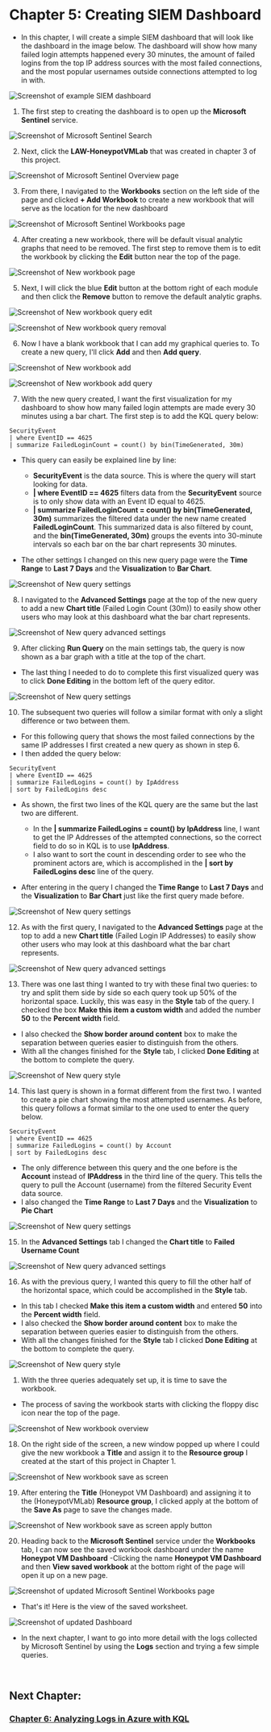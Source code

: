 # Chapter 5: Creating SIEM Dashboard

- In this chapter, I will create a simple SIEM dashboard that will look like the dashboard in the image below. The dashboard will show how many failed login attempts happened every 30 minutes, the amount of failed logins from the top IP address sources with the most failed connections, and the most popular usernames outside connections attempted to log in with.

![Screenshot of example SIEM dashboard](https://raw.githubusercontent.com/skghprofile/Microsoft-Azure-SIEM-Project/main/images/c5-img1.PNG)

1. The first step to creating the dashboard is to open up the **Microsoft Sentinel** service.

![Screenshot of Microsoft Sentinel Search](https://raw.githubusercontent.com/skghprofile/Microsoft-Azure-SIEM-Project/main/images/c5-img2.PNG)

2. Next, click the **LAW-HoneypotVMLab** that was created in chapter 3 of this project.

![Screenshot of Microsoft Sentinel Overview page](https://raw.githubusercontent.com/skghprofile/Microsoft-Azure-SIEM-Project/main/images/c5-img3.PNG)

3. From there, I navigated to the **Workbooks** section on the left side of the page and clicked **+ Add Workbook** to create a new workbook that will serve as the location for the new dashboard

![Screenshot of Microsoft Sentinel Workbooks page](https://raw.githubusercontent.com/skghprofile/Microsoft-Azure-SIEM-Project/main/images/c5-img4.PNG)

4. After creating a new workbook, there will be default visual analytic graphs that need to be removed. The first step to remove them is to edit the workbook by clicking the **Edit** button near the top of the page.

![Screenshot of New workbook page](https://raw.githubusercontent.com/skghprofile/Microsoft-Azure-SIEM-Project/main/images/c5-img5.PNG)

5. Next, I will click the blue **Edit** button at the bottom right of each module and then click the **Remove** button to remove the default analytic graphs.

![Screenshot of New workbook query edit](https://raw.githubusercontent.com/skghprofile/Microsoft-Azure-SIEM-Project/main/images/c5-img6.PNG)

![Screenshot of New workbook query removal](https://raw.githubusercontent.com/skghprofile/Microsoft-Azure-SIEM-Project/main/images/c5-img7.PNG)

6. Now I have a blank workbook that I can add my graphical queries to. To create a new query, I'll click **Add** and then **Add query**.

![Screenshot of New workbook add](https://raw.githubusercontent.com/skghprofile/Microsoft-Azure-SIEM-Project/main/images/c5-img8.PNG)

![Screenshot of New workbook add query](https://raw.githubusercontent.com/skghprofile/Microsoft-Azure-SIEM-Project/main/images/c5-img9.PNG)

7. With the new query created, I want the first visualization for my dashboard to show how many failed login attempts are made every 30 minutes using a bar chart. The first step is to add the KQL query below:

```
SecurityEvent
| where EventID == 4625
| summarize FailedLoginCount = count() by bin(TimeGenerated, 30m)
```
- This query can easily be explained line by line:
  - **SecurityEvent** is the data source. This is where the query will start looking for data.
  - **| where EventID == 4625** filters data from the **SecurityEvent** source is to only show data with an Event ID equal to 4625.
  - **| summarize FailedLoginCount = count() by bin(TimeGenerated, 30m)** summarizes the filtered data under the new name created **FailedLoginCount**. This summarized data is also filtered by count, and the **bin(TimeGenerated, 30m)** groups the events into 30-minute intervals so each bar on the bar chart represents 30 minutes.

- The other settings I changed on this new query page were the **Time Range** to **Last 7 Days** and the **Visualization** to **Bar Chart**.


![Screenshot of New query settings](https://raw.githubusercontent.com/skghprofile/Microsoft-Azure-SIEM-Project/main/images/c5-img10.PNG)

8. I navigated to the **Advanced Settings** page at the top of the new query to add a new **Chart title** (Failed Login Count (30m)) to easily show other users who may look at this dashboard what the bar chart represents.

![Screenshot of New query advanced settings](https://raw.githubusercontent.com/skghprofile/Microsoft-Azure-SIEM-Project/main/images/c5-img11.PNG)

9. After clicking **Run Query** on the main settings tab, the query is now shown as a bar graph with a title at the top of the chart.
- The last thing I needed to do to complete this first visualized query was to click **Done Editing** in the bottom left of the query editor. 

![Screenshot of New query settings](https://raw.githubusercontent.com/skghprofile/Microsoft-Azure-SIEM-Project/main/images/c5-img12.PNG)

10. The subsequent two queries will follow a similar format with only a slight difference or two between them.
- For this following query that shows the most failed connections by the same IP addresses I first created a new query as shown in step 6.
- I then added the query below:

```
SecurityEvent
| where EventID == 4625
| summarize FailedLogins = count() by IpAddress
| sort by FailedLogins desc
```
- As shown, the first two lines of the KQL query are the same but the last two are different.
  - In the **| summarize FailedLogins = count() by IpAddress** line, I want to get the IP Addresses of the attempted connections, so the correct field to do so in KQL is to use **IpAddress**.
  - I also want to sort the count in descending order to see who the prominent actors are, which is accomplished in the **| sort by FailedLogins desc** line of the query.

- After entering in the query I changed the **Time Range** to **Last 7 Days** and the **Visualization** to **Bar Chart** just like the first query made before.

![Screenshot of New query settings](https://raw.githubusercontent.com/skghprofile/Microsoft-Azure-SIEM-Project/main/images/c5-img13.PNG)

12.  As with the first query, I navigated to the **Advanced Settings** page at the top to add a new **Chart title** (Failed Login IP Addresses) to easily show other users who may look at this dashboard what the bar chart represents.

![Screenshot of New query advanced settings](https://raw.githubusercontent.com/skghprofile/Microsoft-Azure-SIEM-Project/main/images/c5-img14.PNG)

13. There was one last thing I wanted to try with these final two queries: to try and split them side by side so each query took up 50% of the horizontal space. Luckily, this was easy in the **Style** tab of the query. I checked the box **Make this item a custom width** and added the number **50** to the **Percent width** field.
- I also checked the **Show border around content** box to make the separation between queries easier to distinguish from the others.
- With all the changes finished for the **Style** tab, I clicked **Done Editing** at the bottom to complete the query.

![Screenshot of New query style](https://raw.githubusercontent.com/skghprofile/Microsoft-Azure-SIEM-Project/main/images/c5-img15.PNG)

14.  This last query is shown in a format different from the first two. I wanted to create a pie chart showing the most attempted usernames. As before, this query follows a format similar to the one used to enter the query below.

```
SecurityEvent
| where EventID == 4625
| summarize FailedLogins = count() by Account
| sort by FailedLogins desc
```

- The only difference between this query and the one before is the **Account** instead of **IPAddress** in the third line of the query. This tells the query to pull the Account (username) from the filtered Security Event data source.
- I also changed the **Time Range** to **Last 7 Days** and the **Visualization** to **Pie Chart**

![Screenshot of New query settings](https://raw.githubusercontent.com/skghprofile/Microsoft-Azure-SIEM-Project/main/images/c5-img16.PNG)

15. In the **Advanced Settings** tab I changed the **Chart title** to **Failed Username Count**

![Screenshot of New query advanced settings](https://raw.githubusercontent.com/skghprofile/Microsoft-Azure-SIEM-Project/main/images/c5-img17.PNG)

16. As with the previous query, I wanted this query to fill the other half of the horizontal space, which could be accomplished in the **Style** tab.
- In this tab I checked **Make this item a custom width** and entered **50** into the **Percent width** field.
- I also checked the **Show border around content** box to make the separation between queries easier to distinguish from the others.
- With all the changes finished for the **Style** tab I clicked **Done Editing** at the bottom to complete the query.

![Screenshot of New query style](https://raw.githubusercontent.com/skghprofile/Microsoft-Azure-SIEM-Project/main/images/c5-img18.PNG)

1.  With the three queries adequately set up, it is time to save the workbook.
- The process of saving the workbook starts with clicking the floppy disc icon near the top of the page.

![Screenshot of New workbook overview](https://raw.githubusercontent.com/skghprofile/Microsoft-Azure-SIEM-Project/main/images/c5-img19.PNG)

18. On the right side of the screen, a new window popped up where I could give the new workbook a **Title** and assign it to the **Resource group** I created at the start of this project in Chapter 1.

![Screenshot of New workbook save as screen](https://raw.githubusercontent.com/skghprofile/Microsoft-Azure-SIEM-Project/main/images/c5-img20.PNG)

19. After entering the **Title** (Honeypot VM Dashboard) and assigning it to the (HoneypotVMLab) **Resource group**, I clicked apply at the bottom of the **Save As** page to save the changes made.

![Screenshot of New workbook save as screen apply button](https://raw.githubusercontent.com/skghprofile/Microsoft-Azure-SIEM-Project/main/images/c5-img21.PNG)

20. Heading back to the **Microsoft Sentinel** service under the **Workbooks** tab, I can now see the saved workbook dashboard under the name **Honeypot VM Dashboard**
-Clicking the name **Honeypot VM Dashboard** and then **View saved workbook** at the bottom right of the page will open it up on a new page.

![Screenshot of updated Microsoft Sentinel Workbooks page](https://raw.githubusercontent.com/skghprofile/Microsoft-Azure-SIEM-Project/main/images/c5-img22.PNG)

- That's it! Here is the view of the saved worksheet.

![Screenshot of updated Dashboard](https://raw.githubusercontent.com/skghprofile/Microsoft-Azure-SIEM-Project/main/images/c5-img23.PNG)

- In the next chapter, I want to go into more detail with the logs collected by Microsoft Sentinel by using the **Logs** section and trying a few simple queries.

&nbsp;

## Next Chapter: 
### [Chapter 6: Analyzing Logs in Azure with KQL](https://github.com/skghprofile/Microsoft-Azure-SIEM-Project/blob/main/chapters/Chapter6_AnalyzingLogs.md)
